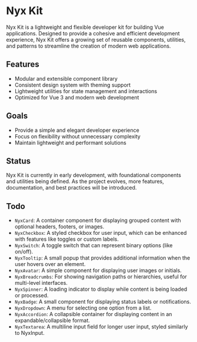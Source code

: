 # Nyx Kit

Nyx Kit is a lightweight and flexible developer kit for building Vue applications. Designed to provide a cohesive and efficient development experience, Nyx Kit offers a growing set of reusable components, utilities, and patterns to streamline the creation of modern web applications.

## Features
- Modular and extensible component library
- Consistent design system with theming support
- Lightweight utilities for state management and interactions
- Optimized for Vue 3 and modern web development

## Goals
- Provide a simple and elegant developer experience
- Focus on flexibility without unnecessary complexity
- Maintain lightweight and performant solutions

## Status
Nyx Kit is currently in early development, with foundational components and utilities being defined. As the project evolves, more features, documentation, and best practices will be introduced.

## Todo
- `NyxCard`: A container component for displaying grouped content with optional headers, footers, or images.
- `NyxCheckbox`: A styled checkbox for user input, which can be enhanced with features like toggles or custom labels.
- `NyxSwitch`: A toggle switch that can represent binary options (like on/off).
- `NyxTooltip`: A small popup that provides additional information when the user hovers over an element.
- `NyxAvatar`: A simple component for displaying user images or initials.
- `NyxBreadcrumbs`: For showing navigation paths or hierarchies, useful for multi-level interfaces.
- `NyxSpinner`: A loading indicator to display while content is being loaded or processed.
- `NyxBadge`: A small component for displaying status labels or notifications.
- `NyxDropdown`: A menu for selecting one option from a list.
- `NyxAccordion`: A collapsible container for displaying content in an expandable/collapsible format.
- `NyxTextarea`: A multiline input field for longer user input, styled similarly to NyxInput.
